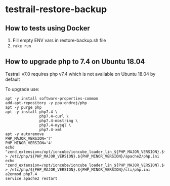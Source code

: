 # testrail-restore-backup

## How to tests using Docker

1. Fill empty ENV vars in restore-backup.sh file
2. `rake run`

## How to upgrade php to 7.4 on Ubuntu 18.04

Testrail v7.0 requires php v7.4 which is not available on Ubuntu 18.04 by default

To upgrade use:

```shell
apt -y install software-properties-common
add-apt-repository -y ppa:ondrej/php
apt -y purge php
apt -y install php7.4 \
               php7.4-curl \
               php7.4-mbstring \
               php7.4-mysql \
               php7.4-xml
apt -y autoremove
PHP_MAJOR_VERSION='7'
PHP_MINOR_VERSION='4'
echo "zend_extension=/opt/ioncube/ioncube_loader_lin_${PHP_MAJOR_VERSION}.${PHP_MINOR_VERSION}.so" > /etc/php/${PHP_MAJOR_VERSION}.${PHP_MINOR_VERSION}/apache2/php.ini
echo "zend_extension=/opt/ioncube/ioncube_loader_lin_${PHP_MAJOR_VERSION}.${PHP_MINOR_VERSION}.so" > /etc/php/${PHP_MAJOR_VERSION}.${PHP_MINOR_VERSION}/cli/php.ini
a2enmod php7.4
service apache2 restart
```
